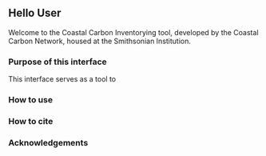 ## Hello User

Welcome to the Coastal Carbon Inventorying tool, developed by the Coastal Carbon Network, housed at the Smithsonian Institution.

### Purpose of this interface

This interface serves as a tool to 


### How to use


### How to cite


### Acknowledgements
